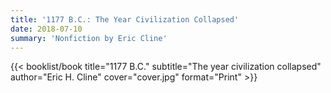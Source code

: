 ```yaml
---
title: '1177 B.C.: The Year Civilization Collapsed'
date: 2018-07-10
summary: 'Nonfiction by Eric Cline'
---
```


{{< booklist/book
title="1177 B.C."
subtitle="The year civilization collapsed"
author="Eric H. Cline"
cover="cover.jpg"
format="Print" >}}
